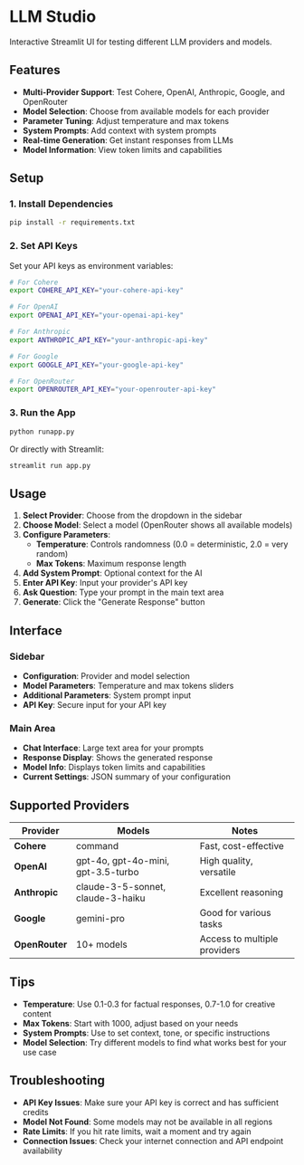 # LLM Studio

Interactive Streamlit UI for testing different LLM providers and models.

## Features

- **Multi-Provider Support**: Test Cohere, OpenAI, Anthropic, Google, and OpenRouter
- **Model Selection**: Choose from available models for each provider
- **Parameter Tuning**: Adjust temperature and max tokens
- **System Prompts**: Add context with system prompts
- **Real-time Generation**: Get instant responses from LLMs
- **Model Information**: View token limits and capabilities

## Setup

### 1. Install Dependencies

```bash
pip install -r requirements.txt
```

### 2. Set API Keys

Set your API keys as environment variables:

```bash
# For Cohere
export COHERE_API_KEY="your-cohere-api-key"

# For OpenAI
export OPENAI_API_KEY="your-openai-api-key"

# For Anthropic
export ANTHROPIC_API_KEY="your-anthropic-api-key"

# For Google
export GOOGLE_API_KEY="your-google-api-key"

# For OpenRouter
export OPENROUTER_API_KEY="your-openrouter-api-key"
```

### 3. Run the App

```bash
python runapp.py
```

Or directly with Streamlit:

```bash
streamlit run app.py
```

## Usage

1. **Select Provider**: Choose from the dropdown in the sidebar
2. **Choose Model**: Select a model (OpenRouter shows all available models)
3. **Configure Parameters**:
   - **Temperature**: Controls randomness (0.0 = deterministic, 2.0 = very random)
   - **Max Tokens**: Maximum response length
4. **Add System Prompt**: Optional context for the AI
5. **Enter API Key**: Input your provider's API key
6. **Ask Question**: Type your prompt in the main text area
7. **Generate**: Click the "Generate Response" button

## Interface

### Sidebar
- **Configuration**: Provider and model selection
- **Model Parameters**: Temperature and max tokens sliders
- **Additional Parameters**: System prompt input
- **API Key**: Secure input for your API key

### Main Area
- **Chat Interface**: Large text area for your prompts
- **Response Display**: Shows the generated response
- **Model Info**: Displays token limits and capabilities
- **Current Settings**: JSON summary of your configuration

## Supported Providers

| Provider | Models | Notes |
|----------|--------|-------|
| **Cohere** | command | Fast, cost-effective |
| **OpenAI** | gpt-4o, gpt-4o-mini, gpt-3.5-turbo | High quality, versatile |
| **Anthropic** | claude-3-5-sonnet, claude-3-haiku | Excellent reasoning |
| **Google** | gemini-pro | Good for various tasks |
| **OpenRouter** | 10+ models | Access to multiple providers |

## Tips

- **Temperature**: Use 0.1-0.3 for factual responses, 0.7-1.0 for creative content
- **Max Tokens**: Start with 1000, adjust based on your needs
- **System Prompts**: Use to set context, tone, or specific instructions
- **Model Selection**: Try different models to find what works best for your use case

## Troubleshooting

- **API Key Issues**: Make sure your API key is correct and has sufficient credits
- **Model Not Found**: Some models may not be available in all regions
- **Rate Limits**: If you hit rate limits, wait a moment and try again
- **Connection Issues**: Check your internet connection and API endpoint availability

